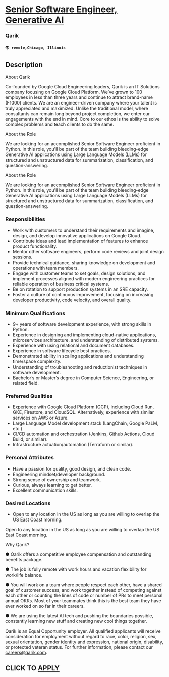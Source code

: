 # [Senior Software Engineer, Generative AI](https://www.remotewlb.com/apply/senior-software-engineer-generative-ai-126700)  
### Qarik  
#### `🌎 remote,Chicago, Illinois`  

## Description

About Qarik

  

Co-founded by Google Cloud Engineering leaders, Qarik is an IT Solutions company focusing on Google Cloud Platform. We’ve grown to 100 employees in less than three years and continue to attract brand-name (F1000) clients. We are an engineer-driven company where your talent is truly appreciated and maximized. Unlike the traditional model, where consultants can remain long beyond project completion, we enter our engagements with the end in mind. Core to our ethos is the ability to solve complex problems and teach clients to do the same.

  

About the Role

  

We are looking for an accomplished Senior Software Engineer proficient in Python. In this role, you'll be part of the team building bleeding-edge Generative AI applications using Large Language Models (LLMs) for structured and unstructured data for summarization, classification, and question-answering.

  

About the Role

  

We are looking for an accomplished Senior Software Engineer proficient in Python. In this role, you'll be part of the team building bleeding-edge Generative AI applications using Large Language Models (LLMs) for structured and unstructured data for summarization, classification, and question-answering.

  

### Responsibilities

* Work with customers to understand their requirements and imagine, design, and develop innovative applications on Google Cloud.
* Contribute ideas and lead implementation of features to enhance product functionality.
* Mentor other software engineers, perform code reviews and joint design sessions.
* Provide technical guidance, sharing knowledge on development and operations with team members.
* Engage with customer teams to set goals, design solutions, and implement processes aligned with modern engineering practices for reliable operation of business critical systems.
* Be on rotation to support production systems in an SRE capacity.
* Foster a culture of continuous improvement, focusing on increasing developer productivity, code velocity, and overall quality.

  

### Minimum Qualifications

* 9+ years of software development experience, with strong skills in Python.
* Experience in designing and implementing cloud-native applications, microservices architecture, and understanding of distributed systems.
* Experience with using relational and document databases.
* Experience in software lifecycle best practices.
* Demonstrated ability in scaling applications and understanding time/space complexity.
* Understanding of troubleshooting and reductionist techniques in software development.
* Bachelor’s or Master’s degree in Computer Science, Engineering, or related field.

  

### Preferred Qualities

* Experience with Google Cloud Platform (GCP), including Cloud Run, GKE, Firestore, and CloudSQL. Alternatively, experience with similar services on AWS or Azure.
* Large Language Model development stack (LangChain, Google PaLM, etc.)
* CI/CD automation and orchestration (Jenkins, Github Actions, Cloud Build, or similar).
* Infrastructure actuation/automation (Terraform or similar).

  

### Personal Attributes

* Have a passion for quality, good design, and clean code.
* Engineering mindset/developer background.
* Strong sense of ownership and teamwork.
* Curious, always learning to get better.
* Excellent communication skills.

  

### Desired Locations

* Open to any location in the US as long as you are willing to overlap the US East Coast morning.

  

Open to any location in the US as long as you are willing to overlap the US East Coast morning.

  

Why Qarik?

  

● Qarik offers a competitive employee compensation and outstanding benefits package.

● The job is fully remote with work hours and vacation flexibility for work/life balance.

● You will work on a team where people respect each other, have a shared goal of customer success, and work together instead of competing against each other or counting the lines of code or number of PRs to meet personal annual OKRs. Most of your teammates think this is the best team they have ever worked on so far in their careers.

● We are using the latest AI tech and pushing the boundaries possible, constantly learning new stuff and creating new cool things together.

  

Qarik is an Equal Opportunity employer. All qualified applicants will receive consideration for employment without regard to race, color, religion, sex, sexual orientation, gender identity and expression, national origin, disability, or protected veteran status. For further information, please contact our careers@qarik.com.

  
## CLICK TO [APPLY](https://www.remotewlb.com/apply/senior-software-engineer-generative-ai-126700)


